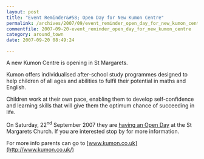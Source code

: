 ```yaml
---
layout: post
title: "Event Reminder&#58; Open Day for New Kumon Centre"
permalink: /archives/2007/09/event_reminder_open_day_for_new_kumon_centre.html
commentfile: 2007-09-20-event_reminder_open_day_for_new_kumon_centre
category: around_town
date: 2007-09-20 08:49:24

---
```


A new Kumon Centre is opening in St Margarets.

Kumon offers individualised after-school study programmes designed to help children of all ages and abilities to fulfil their potential in maths and English.

Children work at their own pace, enabling them to develop self-confidence and learning skills that will give them the optimum chance of succeeding in life.

On Saturday, 22<sup>nd</sup> September 2007 they are [having an Open Day](/event/meeting/200705141688) at the St Margarets Church. If you are interested stop by for more information.

For more info parents can go to [www.kumon.co.uk](http://www.kumon.co.uk/)
